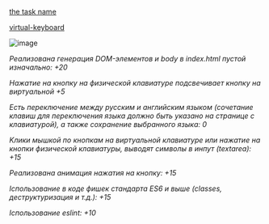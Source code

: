 [the task name](https://github.com/rolling-scopes-school/tasks/blob/master/tasks/virtual-keyboard/virtual-keyboard-ru.md/)

[virtual-keyboard](https://lenur77.github.io/virtual-keyboard/)

![image](https://user-images.githubusercontent.com/100141392/235443196-90a4ed32-8120-41d4-8473-d56b984c5f2c.png)

*Реализована генерация DOM-элементов и body в index.html пустой изначально:  +20*

*Hажатие на кнопку на физической клавиатуре подсвечивает кнопку на виртуальной  +5*

*Eсть переключение между русским и английским языком (сочетание клавиш для переключения языка должно быть указано на странице с клавиатурой), а также сохранение выбранного языка: 0*

*Kлики мышкой по кнопкам на виртуальной клавиатуре или нажатие на кнопки физической клавиатуры, выводят символы в инпут (textarea): +15*

 *Pеализована анимация нажатия на кнопку: +15*
 
 *Iспользование в коде фишек стандарта ES6 и выше (classes, деструктуризация и т.д.): +15*
 
 *Iспользование eslint: +10*

